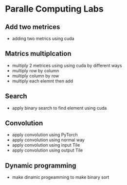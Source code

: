 # Paralle Computing Labs
## Add two metrices 
- adding two metrics using cuda
## Matrics multiplcation
- multiply 2 metrices using using cuda by different ways
- multiply row by column
- multiply column by row
- multiply each elemnt then add
## Search
- apply binary search to find element using cuda
## Convolution
- apply convolution using PyTorch
- apply convolution using normal way
- apply convolution using input Tile
- apply convolution using output Tile
## Dynamic programming
- make dinamic progeamming to make binary sort

